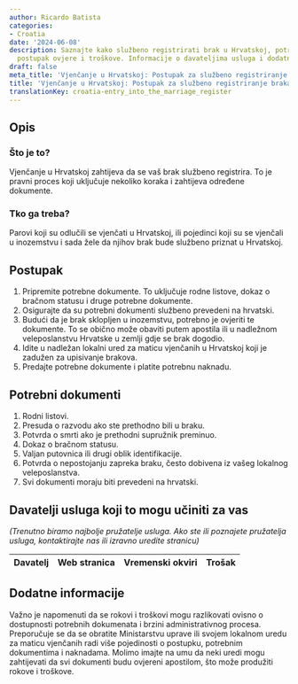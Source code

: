 ```yaml
---
author: Ricardo Batista
categories:
- Croatia
date: '2024-06-08'
description: Saznajte kako službeno registrirati brak u Hrvatskoj, potrebne dokumente,
  postupak ovjere i troškove. Informacije o davateljima usluga i dodatne savjete.
draft: false
meta_title: 'Vjenčanje u Hrvatskoj: Postupak za službeno registriranje braka'
title: 'Vjenčanje u Hrvatskoj: Postupak za službeno registriranje braka'
translationKey: croatia-entry_into_the_marriage_register
---
```



## Opis
### Što je to?
Vjenčanje u Hrvatskoj zahtijeva da se vaš brak službeno registrira. To je pravni proces koji uključuje nekoliko koraka i zahtijeva određene dokumente.

### Tko ga treba?
Parovi koji su odlučili se vjenčati u Hrvatskoj, ili pojedinci koji su se vjenčali u inozemstvu i sada žele da njihov brak bude službeno priznat u Hrvatskoj.

## Postupak
1. Pripremite potrebne dokumente. To uključuje rodne listove, dokaz o bračnom statusu i druge potrebne dokumente.
2. Osigurajte da su potrebni dokumenti službeno prevedeni na hrvatski.
3. Budući da je brak sklopljen u inozemstvu, potrebno je ovjeriti te dokumente. To se obično može obaviti putem apostila ili u nadležnom veleposlanstvu Hrvatske u zemlji gdje se brak dogodio.
4. Idite u nadležan lokalni ured za maticu vjenčanih u Hrvatskoj koji je zadužen za upisivanje brakova.
5. Predajte potrebne dokumente i platite potrebnu naknadu.

## Potrebni dokumenti
1. Rodni listovi.
2. Presuda o razvodu ako ste prethodno bili u braku.
3. Potvrda o smrti ako je prethodni supružnik preminuo.
4. Dokaz o bračnom statusu.
5. Valjan putovnica ili drugi oblik identifikacije.
6. Potvrda o nepostojanju zapreka braku, često dobivena iz vašeg lokalnog veleposlanstva.
7. Svi dokumenti moraju biti prevedeni na hrvatski.

## Davatelji usluga koji to mogu učiniti za vas
_(Trenutno biramo najbolje pružatelje usluga. Ako ste ili poznajete pružatelja usluga, kontaktirajte nas ili izravno uredite stranicu)_

| Davatelj | Web stranica | Vremenski okviri | Trošak |
| --------------- | --------------- | :-------------: | :-------------: |

## Dodatne informacije
Važno je napomenuti da se rokovi i troškovi mogu razlikovati ovisno o dostupnosti potrebnih dokumenata i brzini administrativnog procesa. Preporučuje se da se obratite Ministarstvu uprave ili svojem lokalnom uredu za maticu vjenčanih radi više pojedinosti o postupku, potrebnim dokumentima i naknadama. Molimo imajte na umu da neki uredi mogu zahtijevati da svi dokumenti budu ovjereni apostilom, što može produžiti rokove i troškove.